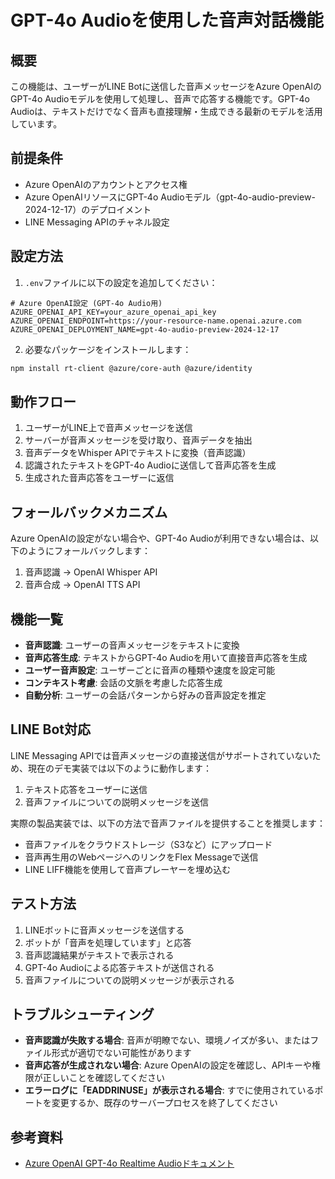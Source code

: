 # GPT-4o Audioを使用した音声対話機能

## 概要

この機能は、ユーザーがLINE Botに送信した音声メッセージをAzure OpenAIのGPT-4o Audioモデルを使用して処理し、音声で応答する機能です。GPT-4o Audioは、テキストだけでなく音声も直接理解・生成できる最新のモデルを活用しています。

## 前提条件

- Azure OpenAIのアカウントとアクセス権
- Azure OpenAIリソースにGPT-4o Audioモデル（gpt-4o-audio-preview-2024-12-17）のデプロイメント
- LINE Messaging APIのチャネル設定

## 設定方法

1. `.env`ファイルに以下の設定を追加してください：

```
# Azure OpenAI設定 (GPT-4o Audio用)
AZURE_OPENAI_API_KEY=your_azure_openai_api_key
AZURE_OPENAI_ENDPOINT=https://your-resource-name.openai.azure.com
AZURE_OPENAI_DEPLOYMENT_NAME=gpt-4o-audio-preview-2024-12-17
```

2. 必要なパッケージをインストールします：

```bash
npm install rt-client @azure/core-auth @azure/identity
```

## 動作フロー

1. ユーザーがLINE上で音声メッセージを送信
2. サーバーが音声メッセージを受け取り、音声データを抽出
3. 音声データをWhisper APIでテキストに変換（音声認識）
4. 認識されたテキストをGPT-4o Audioに送信して音声応答を生成
5. 生成された音声応答をユーザーに返信

## フォールバックメカニズム

Azure OpenAIの設定がない場合や、GPT-4o Audioが利用できない場合は、以下のようにフォールバックします：

1. 音声認識 → OpenAI Whisper API
2. 音声合成 → OpenAI TTS API

## 機能一覧

- **音声認識**: ユーザーの音声メッセージをテキストに変換
- **音声応答生成**: テキストからGPT-4o Audioを用いて直接音声応答を生成
- **ユーザー音声設定**: ユーザーごとに音声の種類や速度を設定可能
- **コンテキスト考慮**: 会話の文脈を考慮した応答生成
- **自動分析**: ユーザーの会話パターンから好みの音声設定を推定

## LINE Bot対応

LINE Messaging APIでは音声メッセージの直接送信がサポートされていないため、現在のデモ実装では以下のように動作します：

1. テキスト応答をユーザーに送信
2. 音声ファイルについての説明メッセージを送信

実際の製品実装では、以下の方法で音声ファイルを提供することを推奨します：

- 音声ファイルをクラウドストレージ（S3など）にアップロード
- 音声再生用のWebページへのリンクをFlex Messageで送信
- LINE LIFF機能を使用して音声プレーヤーを埋め込む

## テスト方法

1. LINEボットに音声メッセージを送信する
2. ボットが「音声を処理しています」と応答
3. 音声認識結果がテキストで表示される
4. GPT-4o Audioによる応答テキストが送信される
5. 音声ファイルについての説明メッセージが表示される

## トラブルシューティング

- **音声認識が失敗する場合**: 音声が明瞭でない、環境ノイズが多い、またはファイル形式が適切でない可能性があります
- **音声応答が生成されない場合**: Azure OpenAIの設定を確認し、APIキーや権限が正しいことを確認してください
- **エラーログに「EADDRINUSE」が表示される場合**: すでに使用されているポートを変更するか、既存のサーバープロセスを終了してください

## 参考資料

- [Azure OpenAI GPT-4o Realtime Audioドキュメント](https://learn.microsoft.com/en-us/azure/ai-services/openai/how-to/audio-real-time) 